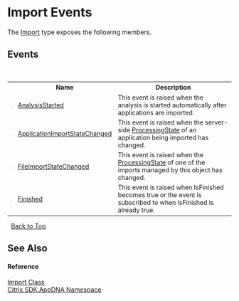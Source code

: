 # Import Events
 

The <a href="T_Citrix_SDK_AppDNA_Import">Import</a> type exposes the following members.


## Events
&nbsp;<table><tr><th></th><th>Name</th><th>Description</th></tr><tr><td>![Public event](media/pubevent.gif "Public event")</td><td><a href="E_Citrix_SDK_AppDNA_Import_AnalysisStarted">AnalysisStarted</a></td><td>
This event is raised when the analysis is started automatically after applications are imported.</td></tr><tr><td>![Public event](media/pubevent.gif "Public event")</td><td><a href="E_Citrix_SDK_AppDNA_Import_ApplicationImportStateChanged">ApplicationImportStateChanged</a></td><td>
This event is raised when the server-side <a href="T_Citrix_SDK_AppDNA_ProcessingState">ProcessingState</a> of an application being imported has changed.</td></tr><tr><td>![Public event](media/pubevent.gif "Public event")</td><td><a href="E_Citrix_SDK_AppDNA_Import_FileImportStateChanged">FileImportStateChanged</a></td><td>
This event is raised when the <a href="T_Citrix_SDK_AppDNA_ProcessingState">ProcessingState</a> of one of the imports managed by this object has changed.</td></tr><tr><td>![Public event](media/pubevent.gif "Public event")</td><td><a href="E_Citrix_SDK_AppDNA_Import_Finished">Finished</a></td><td>
This event is raised when IsFinished becomes true or the event is subscribed to when IsFinished is already true.</td></tr></table>&nbsp;
<a href="#import-events">Back to Top</a>

## See Also


#### Reference
<a href="T_Citrix_SDK_AppDNA_Import">Import Class</a><br /><a href="N_Citrix_SDK_AppDNA">Citrix.SDK.AppDNA Namespace</a><br />